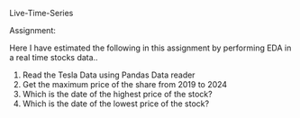 Live-Time-Series

Assignment:

Here I have estimated the following in this assignment by performing EDA in a real time stocks data..
1. Read the Tesla Data using Pandas Data reader
2. Get the maximum price of the share from 2019 to 2024
3. Which is the date of the highest price of the stock?
4. Which is the date of the lowest price of the stock?
